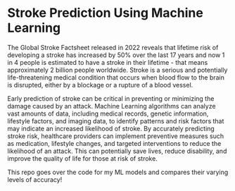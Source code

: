 # Stroke Prediction Using Machine Learning

The Global Stroke Factsheet released in 2022 reveals that lifetime risk of developing a stroke has increased by 50% over the last 17 years and now 1 in 4 people is estimated to have a stroke in their lifetime - that means approximately 2 billion people worldwide. Stroke is a serious and potentially life-threatening medical condition that occurs when blood flow to the brain is disrupted, either by a blockage or a rupture of a blood vessel. 

Early prediction of stroke can be critical in preventing or minimizing the damage caused by an attack. Machine Learning algorithms can analyze vast amounts of data, including medical records, genetic information, lifestyle factors, and imaging data, to identify patterns and risk factors that may indicate an increased likelihood of stroke. By accurately predicting stroke risk, healthcare providers can implement preventive measures such as medication, lifestyle changes, and targeted interventions to reduce the likelihood of an attack. This can potentially save lives, reduce disability, and improve the quality of life for those at risk of stroke.

This repo goes over the code for my ML models and compares their varying levels of accuracy!

